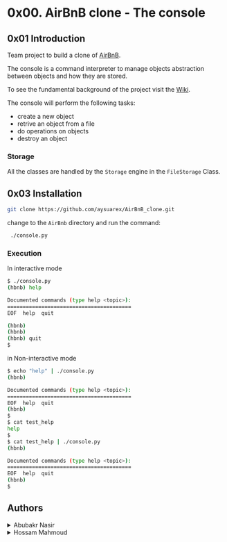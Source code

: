 # 0x00. AirBnB clone - The console


## 0x01 Introduction

Team project to build a clone of [AirBnB](https://www.airbnb.com/).

The console is a command interpreter to manage objects abstraction between objects and how they are stored.

To see the fundamental background of the project visit the [Wiki](https://github.com/ralexrivero/AirBnB_clone/wiki).

The console will perform the following tasks:

* create a new object
* retrive an object from a file
* do operations on objects
* destroy an object

### Storage

All the classes are handled by the `Storage` engine in the `FileStorage` Class.


## 0x03 Installation

```bash
git clone https://github.com/aysuarex/AirBnB_clone.git
```

change to the `AirBnb` directory and run the command:

```bash
 ./console.py
```

### Execution

In interactive mode

```bash
$ ./console.py
(hbnb) help

Documented commands (type help <topic>):
========================================
EOF  help  quit

(hbnb)
(hbnb)
(hbnb) quit
$
```

in Non-interactive mode

```bash
$ echo "help" | ./console.py
(hbnb)

Documented commands (type help <topic>):
========================================
EOF  help  quit
(hbnb)
$
$ cat test_help
help
$
$ cat test_help | ./console.py
(hbnb)

Documented commands (type help <topic>):
========================================
EOF  help  quit
(hbnb)
$
```
## Authors
<details>
    <summary>Abubakr Nasir</summary>
    <ul>
    <li><a href="https://www.github.com/DevBekoDev">Github</a></li>
    <li><a href="mailto:abubakr.ezalden.nasir@gmail.com">e-mail</a></li>
    </ul>
</details>
<details>
    <summary>Hossam Mahmoud</summary>
    <ul>
    <li><a href="https://www.github.com/HMFathi10">Github</a></li>
    <li><a href="mailto:bamideleadefolaju@gmail.com">e-mail</a></li>
    </ul>
</details>

